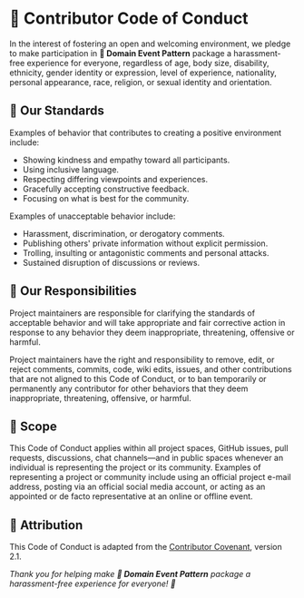 # 🧭 Contributor Code of Conduct

In the interest of fostering an open and welcoming environment, we pledge to make participation in **📡 Domain Event Pattern** package a harassment-free experience for everyone, regardless of age, body size, disability, ethnicity, gender identity or expression, level of experience, nationality, personal appearance, race, religion, or sexual identity and orientation.

## 📑 Our Standards

Examples of behavior that contributes to creating a positive environment include:

- Showing kindness and empathy toward all participants.
- Using inclusive language.
- Respecting differing viewpoints and experiences.
- Gracefully accepting constructive feedback.
- Focusing on what is best for the community.

Examples of unacceptable behavior include:

- Harassment, discrimination, or derogatory comments.
- Publishing others' private information without explicit permission.
- Trolling, insulting or antagonistic comments and personal attacks.
- Sustained disruption of discussions or reviews.

## 🤝 Our Responsibilities

Project maintainers are responsible for clarifying the standards of acceptable behavior and will take appropriate and fair corrective action in response to any behavior they deem inappropriate, threatening, offensive or harmful.

Project maintainers have the right and responsibility to remove, edit, or reject comments, commits, code, wiki edits, issues, and other contributions that are not aligned to this Code of Conduct, or to ban temporarily or permanently any contributor for other behaviors that they deem inappropriate, threatening, offensive, or harmful.

## 📍 Scope

This Code of Conduct applies within all project spaces, GitHub issues, pull requests, discussions, chat channels—and in public spaces whenever an individual is representing the project or its community. Examples of representing a project or community include using an official project e-mail address, posting via an official social media account, or acting as an appointed or de facto representative at an online or offline event.

## 📜 Attribution

This Code of Conduct is adapted from the [Contributor Covenant](https://www.contributor-covenant.org), version 2.1.

_Thank you for helping make **📡 Domain Event Pattern** package a harassment-free experience for everyone! 🌟_
